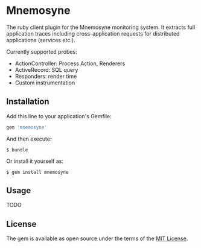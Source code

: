 # Mnemosyne

The ruby client plugin for the Mnemosyne monitoring system. It extracts full application traces including cross-application requests for distributed applications (services etc.).

Currently supported probes:

* ActionController: Process Action, Renderers
* ActiveRecord: SQL query
* Responders: render time
* Custom instrumentation


## Installation

Add this line to your application's Gemfile:

```ruby
gem 'mnemosyne'
```

And then execute:

    $ bundle

Or install it yourself as:

    $ gem install mnemosyne

## Usage

TODO

## License

The gem is available as open source under the terms of the [MIT License](http://opensource.org/licenses/MIT).

